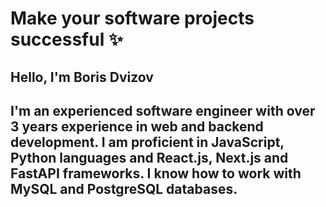 # Make your software projects successful ✨

## Hello, I'm **Boris Dvizov**

## I'm an experienced software engineer with over 3 years experience in web and backend development. I am proficient in JavaScript, Python languages and React.js, Next.js and FastAPI frameworks. I know how to work with MySQL and PostgreSQL databases.
